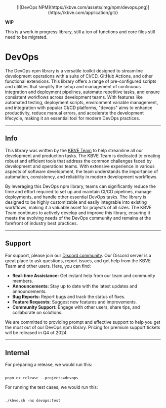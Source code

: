 <center>
[![DevOps NPM](https://kbve.com/assets/img/npm/devops.png)](https://kbve.com/application/git/)
</center>

**WIP**

This is a work in progress library, still a ton of functions and core files still need to be migrated.

# DevOps

The DevOps npm library is a versatile toolkit designed to streamline development operations with a suite of CI/CD, GitHub Actions, and other functional extensions. 
This library offers a range of pre-configured scripts and utilities that simplify the setup and management of continuous integration and deployment pipelines, automate repetitive tasks, and ensure consistent workflows across development teams.
With features like automated testing, deployment scripts, environment variable management, and integration with popular CI/CD platforms, "devops" aims to enhance productivity, reduce manual errors, and accelerate the development lifecycle, making it an essential tool for modern DevOps practices.

---

## Info


This library was written by the [KBVE Team](https://kbve.com/) to help streamline all our development and production tasks.
The KBVE Team is dedicated to creating robust and efficient tools that address the common challenges faced by development and operations teams. With extensive experience in various aspects of software development, the team understands the importance of automation, consistency, and reliability in modern development workflows.

By leveraging this DevOps npm library, teams can significantly reduce the time and effort required to set up and maintain CI/CD pipelines, manage deployments, and handle other essential DevOps tasks.
The library is designed to be highly customizable and easily integrable into existing workflows, making it a valuable asset for projects of all sizes.
The KBVE Team continues to actively develop and improve this library, ensuring it meets the evolving needs of the DevOps community and remains at the forefront of industry best practices.

---

## Support

For support, please join our [Discord community](https://kbve.com/discord/). Our Discord server is a great place to ask questions, report issues, and get help from the KBVE Team and other users. Here, you can find:

- **Real-time Assistance:** Get instant help from our team and community members.
- **Announcements:** Stay up to date with the latest updates and announcements.
- **Bug Reports:** Report bugs and track the status of fixes.
- **Feature Requests:** Suggest new features and improvements.
- **Community Support:** Engage with other users, share tips, and collaborate on solutions.

We are committed to providing prompt and effective support to help you get the most out of our DevOps npm library.
Pricing for premium support tickets will be released in Q4 of 2024.

---

## Internal

For preparing a release, we would run this:

```shell

pnpm nx release --projects=devops

```

For running the test cases, we would run this:

```shell

./kbve.sh -nx devops:test

```